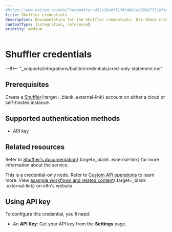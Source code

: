 ```yaml
---
#https://www.notion.so/n8n/Frontmatter-432c2b8dff1f43d4b1c8d20075510fe4
title: Shuffler credentials
description: Documentation for the Shuffler credentials. Use these credentials to authenticate Shuffle in n8n, a workflow automation platform.
contentType: [integration, reference]
priority: medium
---
```


# Shuffler credentials

--8<-- "_snippets/integrations/builtin/credentials/cred-only-statement.md"

## Prerequisites

Create a [Shuffler](https://shuffler.io){:target=_blank .external-link} account on either a cloud or self-hosted instance.

## Supported authentication methods 

- API key

## Related resources

Refer to [Shuffler's documentation](https://shuffler.io/docs/API#authentication){:target=_blank .external-link} for more information about the service.

This is a credential-only node. Refer to [Custom API operations](/integrations/custom-operations/) to learn more. View [example workflows and related content](https://n8n.io/integrations/shuffler/){:target=_blank .external-link} on n8n's website.

## Using API key

To configure this credential, you'll need:

- An **API Key**: Get your API key from the **Settings** page.